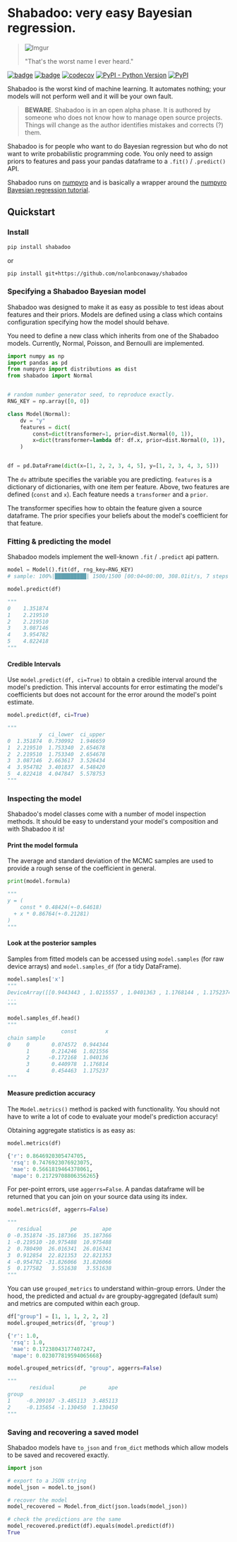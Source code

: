 # Shabadoo: very easy Bayesian regression.

>![Imgur](https://i.imgur.com/yScWnEt.jpg)
>
> "That's the worst name I ever heard."

[![badge](https://github.com/nolanbconaway/shabadoo/workflows/Lint%20and%20Test/badge.svg)](https://github.com/nolanbconaway/shabadoo/actions?query=workflow%3A%22Lint+and+Test%22)
[![badge](https://github.com/nolanbconaway/shabadoo/workflows/Scheduled%20Testing/badge.svg)](https://github.com/nolanbconaway/shabadoo/actions?query=workflow%3A%22Scheduled+Testing%22)
[![codecov](https://codecov.io/gh/nolanbconaway/shabadoo/branch/master/graph/badge.svg?token=gIubsLSSHH)](https://codecov.io/gh/nolanbconaway/shabadoo)
[![PyPI - Python Version](https://img.shields.io/pypi/pyversions/shabadoo)](https://pypi.org/project/shabadoo/)
[![PyPI](https://img.shields.io/pypi/v/shabadoo)](https://pypi.org/project/shabadoo/)

Shabadoo is the worst kind of machine learning. It automates nothing; your models will not perform well and it will be your own fault. 

> **BEWARE**. Shabadoo is in an open alpha phase. It is authored by someone who does not know how to manage open source projects. Things will change as the author identifies mistakes and corrects (?) them.

Shabadoo is for people who want to do Bayesian regression but who do not want to write probabilistic programming code. You only need to assign priors to features and pass your pandas dataframe to a `.fit()` / `.predict()` API.

Shabadoo runs on [numpyro](http://num.pyro.ai/) and is basically a wrapper around the [numpyro Bayesian regression tutorial](https://pyro.ai/numpyro/bayesian_regression.html).

## Quickstart

### Install

```sh
pip install shabadoo
```

or

```sh
pip install git+https://github.com/nolanbconaway/shabadoo
```

### Specifying a Shabadoo Bayesian model

Shabadoo was designed to make it as easy as possible to test ideas about features and their priors. Models are defined using a class which contains configuration specifying how the model should behave.

You need to define a new class which inherits from one of the Shabadoo models. Currently, Normal, Poisson, and Bernoulli are implemented.

```python
import numpy as np
import pandas as pd
from numpyro import distributions as dist
from shabadoo import Normal


# random number generator seed, to reproduce exactly.
RNG_KEY = np.array([0, 0])

class Model(Normal):
    dv = "y"
    features = dict(
        const=dict(transformer=1, prior=dist.Normal(0, 1)),
        x=dict(transformer=lambda df: df.x, prior=dist.Normal(0, 1)),
    )


df = pd.DataFrame(dict(x=[1, 2, 2, 3, 4, 5], y=[1, 2, 3, 4, 3, 5]))
```

The `dv` attribute specifies the variable you are predicting. `features` is a dictionary of dictionaries, with one item per feature. Above, two features are defined (`const` and `x`). Each feature needs a `transformer` and a `prior`. 

The transformer specifies how to obtain the feature given a source dataframe. The prior specifies your beliefs about the model's coefficient for that feature.

### Fitting & predicting the model

Shabadoo models implement the well-known `.fit` / `.predict` api pattern.

```python
model = Model().fit(df, rng_key=RNG_KEY)
# sample: 100%|██████████| 1500/1500 [00:04<00:00, 308.01it/s, 7 steps of size 4.17e-01. acc. prob=0.89]

model.predict(df)

"""
0    1.351874
1    2.219510
2    2.219510
3    3.087146
4    3.954782
5    4.822418
"""
```

#### Credible Intervals

Use `model.predict(df, ci=True)` to obtain a credible interval around the model's prediction. This interval accounts for error estimating the model's coefficients but does not account for the error around the model's point estimate.

```python
model.predict(df, ci=True)

"""
          y  ci_lower  ci_upper
0  1.351874  0.730992  1.946659
1  2.219510  1.753340  2.654678
2  2.219510  1.753340  2.654678
3  3.087146  2.663617  3.526434
4  3.954782  3.401837  4.548420
5  4.822418  4.047847  5.578753
"""
```

### Inspecting the model

Shabadoo's model classes come with a number of model inspection methods. It should be easy to understand your model's composition and with Shabadoo it is!

#### Print the model formula

The average and standard deviation of the MCMC samples are used to provide a rough sense of the coefficient in general.

```python
print(model.formula)

"""
y = (
    const * 0.48424(+-0.64618)
  + x * 0.86764(+-0.21281)
)
"""
```

#### Look at the posterior samples

Samples from fitted models can be accessed using `model.samples` (for raw device arrays) and `model.samples_df` (for a tidy DataFrame).


```python
model.samples['x']
"""
DeviceArray([[0.9443443 , 1.0215557 , 1.0401363 , 1.1768144 , 1.1752374 ,
...
"""

model.samples_df.head()
"""
                 const         x
chain sample                    
0     0       0.074572  0.944344
      1       0.214246  1.021556
      2      -0.172168  1.040136
      3       0.440978  1.176814
      4       0.454463  1.175237
"""
```

#### Measure prediction accuracy

The `Model.metrics()` method is packed with functionality. You should not have to write a lot of code to evaluate your model's prediction accuracy!

Obtaining aggregate statistics is as easy as:

```python
model.metrics(df)

{'r': 0.8646920305474705,
 'rsq': 0.7476923076923075,
 'mae': 0.5661819464378061,
 'mape': 0.21729708806356265}
```

For per-point errors, use `aggerrs=False`. A pandas dataframe will be returned that you can join on your source data using its index.

```python
model.metrics(df, aggerrs=False)

"""
   residual         pe        ape
0 -0.351874 -35.187366  35.187366
1 -0.219510 -10.975488  10.975488
2  0.780490  26.016341  26.016341
3  0.912854  22.821353  22.821353
4 -0.954782 -31.826066  31.826066
5  0.177582   3.551638   3.551638
"""
```

You can use `grouped_metrics` to understand within-group errors. Under the hood, the predicted and actual `dv` are groupby-aggregated (default sum) and metrics are computed within each group.

```python
df["group"] = [1, 1, 1, 2, 2, 2]
model.grouped_metrics(df, 'group')

{'r': 1.0,
 'rsq': 1.0,
 'mae': 0.17238043177407247,
 'mape': 0.023077819594065668}
```

```python
model.grouped_metrics(df, "group", aggerrs=False)

"""
       residual        pe       ape
group                              
1     -0.209107 -3.485113  3.485113
2     -0.135654 -1.130450  1.130450
"""
```

### Saving and recovering a saved model

Shabadoo models have `to_json` and `from_dict` methods which allow models to be saved and recovered exactly. 

```python
import json

# export to a JSON string
model_json = model.to_json()

# recover the model
model_recovered = Model.from_dict(json.loads(model_json))

# check the predictions are the same
model_recovered.predict(df).equals(model.predict(df))
True
```